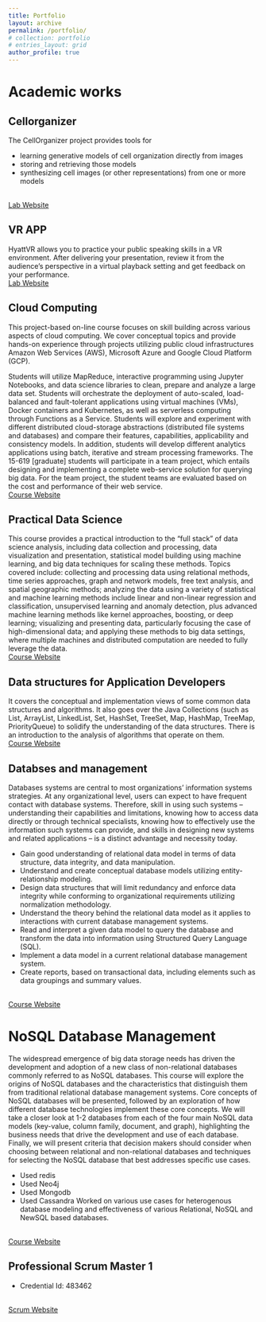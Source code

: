 ```yaml
---
title: Portfolio
layout: archive
permalink: /portfolio/
# collection: portfolio
# entries_layout: grid
author_profile: true
---
```

# Academic works

## Cellorganizer
The CellOrganizer project provides tools for
- learning generative models of cell organization directly from images
- storing and retrieving those models
- synthesizing cell images (or other representations) from one or more models
<br>
<a href="http://www.cellorganizer.org/">Lab Website</a>

## VR APP
HyattVR allows you to practice your public speaking skills in a VR environment. After delivering your presentation, review it from the audience’s perspective in a virtual playback setting and get feedback on your performance.
<br>
<a href="http://olicdn.andrew.cmu.edu/vrapp.html">Lab Website</a>

## Cloud Computing
This project-based on-line course focuses on skill building across various aspects of cloud computing. We cover conceptual topics and provide hands-on experience through projects utilizing public cloud infrastructures Amazon Web Services (AWS), Microsoft Azure and Google Cloud Platform (GCP).

Students will utilize MapReduce, interactive programming using Jupyter Notebooks, and data science libraries to clean, prepare and analyze a large data set. Students will orchestrate the deployment of auto-scaled, load-balanced and fault-tolerant applications using virtual machines (VMs), Docker containers and Kubernetes, as well as serverless computing through Functions as a Service. Students will explore and experiment with different distributed cloud-storage abstractions (distributed file systems and databases) and compare their features, capabilities, applicability and consistency models. In addition, students will develop different analytics applications using batch, iterative and stream processing frameworks. The 15-619 [graduate] students will participate in a team project, which entails designing and implementing a complete web-service solution for querying big data. For the team project, the student teams are evaluated based on the cost and performance of their web service.<br>
<a href="https://www.cs.cmu.edu/~msakr/15619-s20/">Course Website</a>

## Practical Data Science
This course provides a practical introduction to the “full stack” of data science analysis, including data collection and processing, data visualization and presentation, statistical model building using machine learning, and big data techniques for scaling these methods. Topics covered include: collecting and processing data using relational methods, time series approaches, graph and network models, free text analysis, and spatial geographic methods; analyzing the data using a variety of statistical and machine learning methods include linear and non-linear regression and classification, unsupervised learning and anomaly detection, plus advanced machine learning methods like kernel approaches, boosting, or deep learning; visualizing and presenting data, particularly focusing the case of high-dimensional data; and applying these methods to big data settings, where multiple machines and distributed computation are needed to fully leverage the data.
<br>
<a href="http://www.datasciencecourse.org/">Course Website</a>

## Data structures for Application Developers
It covers the conceptual and implementation views of some common data structures and algorithms. It also goes over the Java Collections (such as List, ArrayList, LinkedList, Set, HashSet, TreeSet, Map, HashMap, TreeMap, PriorityQueue) to solidify the understanding of the data structures. There is an introduction to the analysis of algorithms that operate on them.
<br>
<a href="https://www.coursicle.com/cmu/courses/ISR/17683/">Course Website</a>

## Databses and management
Databases systems are central to most organizations’ information systems strategies. At any organizational level, users can expect to have frequent contact with database systems. Therefore, skill in using such systems – understanding their capabilities and limitations, knowing how to access data directly or through technical specialists, knowing how to
effectively use the information such systems can provide, and skills in designing new systems and related applications – is a distinct advantage and necessity today. 
 - Gain good understanding of relational data model in terms of data structure, data integrity, and data manipulation.  
 - Understand and create conceptual database models utilizing entity-relationship modeling.  
 - Design data structures that will limit redundancy and enforce data integrity while conforming to organizational requirements utilizing normalization methodology. 
 - Understand the theory behind the relational data model as it applies to interactions with current database management systems.  
 - Read and interpret a given data model to query the database and transform the data into information using Structured Query Language (SQL).  
 - Implement a data model in a current relational database management system.  
 - Create reports, based on transactional data, including elements such as data groupings and summary values. 
<br>
<a href="http://www.datasciencecourse.org/">Course Website</a> 

# NoSQL Database Management
 The widespread emergence of big data storage needs has driven the development and adoption of a new class of non-relational databases commonly referred to as NoSQL databases. This course will explore the origins of NoSQL databases and the characteristics that distinguish them from traditional relational database management systems. Core concepts of NoSQL databases will be presented, followed by an exploration of how different database technologies implement these core concepts. We will take a closer look at 1-2 databases from each of the four main NoSQL data models (key-value, column family, document, and graph), highlighting the business needs that drive the development and use of each database. Finally, we will present criteria that decision makers should consider when choosing between relational and non-relational databases and techniques for selecting the NoSQL database that best addresses specific use cases.
 - Used redis
 - Used Neo4j
 - Used Mongodb
 - Used Cassandra
 Worked on various use cases for heterogenous database modeling and effectiveness of various Relational, NoSQL and NewSQL based databases.
<br>
<a href="https://api.heinz.cmu.edu/courses_api/course_detail/95-737">Course Website</a>

## Professional Scrum Master 1
- Credential Id: 483462
<br>
<a href="https://www.scrum.org/certification-list">Scrum Website</a>


